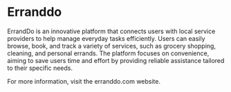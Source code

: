 # Erranddo

ErrandDo is an innovative platform that connects users with local service providers to help manage everyday tasks efficiently. Users can easily browse, book, and track a variety of services, such as grocery shopping, cleaning, and personal errands. The platform focuses on convenience, aiming to save users time and effort by providing reliable assistance tailored to their specific needs.

For more information, visit the erranddo.com website.
